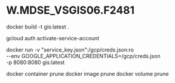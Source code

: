 # W.MDSE_VSGIS06.F2481
 
docker build -t gis:latest .

gcloud auth activate-service-account

docker run -v "service_key.json":/gcp/creds.json:ro \
  --env GOOGLE_APPLICATION_CREDENTIALS=/gcp/creds.json \
  -p 8080:8080 gis:latest


  docker container prune
  docker image prune
  docker volume prune